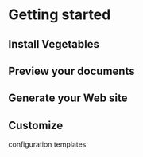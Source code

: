 # Getting started

## Install Vegetables


## Preview your documents


## Generate your Web site

## Customize

configuration
templates